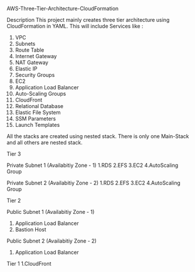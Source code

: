 AWS-Three-Tier-Architecture-CloudFormation

Description
This project mainly creates three tier architecture using CloudFormation in YAML. This will include Services like :
1. VPC
2. Subnets
3. Route Table
4. Internet Gateway
5. NAT Gateway
6. Elastic IP
7. Security Groups
8. EC2
9. Application Load Balancer
10. Auto-Scaling Groups
11. CloudFront
12. Relational Database 
13. Elastic File System
14. SSM Parameters
15. Launch Templates

All the stacks are created using nested stack. There is only one Main-Stack and all others are nested stack.

Tier 3

Private Subnet 1 (Availabitiy Zone - 1)
1.RDS
2.EFS
3.EC2
4.AutoScaling Group

Private Subnet 2 (Availabitiy Zone - 2)
1.RDS
2.EFS
3.EC2
4.AutoScaling Group

Tier 2

Public Subnet 1 (Availabitiy Zone - 1)
1. Application Load Balancer 
2. Bastion Host

Public Subnet 2 (Availabitiy Zone - 2)
1. Application Load Balancer 

Tier 1
1.CloudFront



